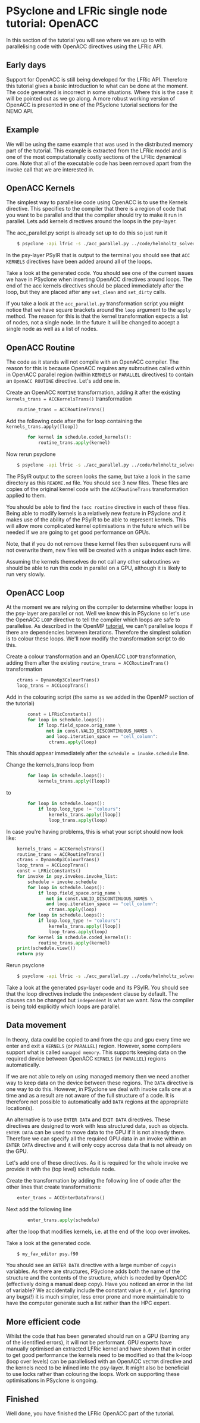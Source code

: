 # PSyclone and LFRic single node tutorial: OpenACC #

In this section of the tutorial you will see where we are up to with
parallelising code with OpenACC directives using the LFRic API.

## Early days ##

Support for OpenACC is still being developed for the LFRic
API. Therefore this tutorial gives a basic introduction to what can be
done at the moment. The code generated is incorrect in some
situations. Where this is the case it will be pointed out as we go
along. A more robust working version of OpenACC is presented in
one of the PSyclone tutorial sections for the NEMO API.

## Example ##

We will be using the same example that was used in the distributed
memory part of the tutorial.  This example is extracted from the LFRic
model and is one of the most computationally costly sections of the
LFRic dynamical core.  Note that all of the executable code has been
removed apart from the invoke call that we are interested in.

## OpenACC Kernels ##

The simplest way to parallelise code using OpenACC is to use the
Kernels directive. This specifies to the compiler that there is a
region of code that you want to be parallel and that the compiler
should try to make it run in parallel. Lets add kernels directives
around the loops in the psy-layer.

The acc_parallel.py script is already set up to do this so just run it

```bash
    $ psyclone -api lfric -s ./acc_parallel.py ../code/helmholtz_solver_alg_mod.x90 -oalg /dev/null -opsy psy.f90
```

In the psy-layer PSyIR that is output to the terminal you should see
that `ACC KERNELS` directives have been added around all of the loops.

Take a look at the generated code. You should see one of the current
issues we have in PSyclone when inserting OpenACC directives around
loops. The end of the acc kernels directives should be placed
immediately after the loop, but they are placed after any `set_clean`
and `set_dirty` calls.

If you take a look at the `acc_parallel.py` transformation script you
might notice that we have square brackets around the `loop` argument
to the `apply` method. The reason for this is that the kernel
transformation expects a list of nodes, not a single node. In the
future it will be changed to accept a single node as well as a list of
nodes.

## OpenACC Routine ##

The code as it stands will not compile with an OpenACC compiler. The
reason for this is because OpenACC requires any subroutines called
within in OpenACC parallel region (within `KERNELS` or `PARALLEL`
directives) to contain an `OpenACC ROUTINE` directive. Let's add one in.

Create an OpenACC `ROUTINE` transformation, adding it after the
existing `kernels_trans = ACCKernelsTrans()` transformation

```python
    routine_trans = ACCRoutineTrans()
```

Add the following code after the for loop containing the
`kernels_trans.apply([loop])`

```python
        for kernel in schedule.coded_kernels():
            routine_trans.apply(kernel)
```

Now rerun psyclone

```bash
    $ psyclone -api lfric -s ./acc_parallel.py ../code/helmholtz_solver_alg_mod.x90 -oalg /dev/null -opsy psy.f90
```

The PSyIR output to the screen looks the same, but take a look in the
same directory as this `README.md` file. You should see 3 new
files. These files are copies of the original kernel code with the
`ACCRoutineTrans` transformation applied to them.

You should be able to find the `!acc routine` directive in each of
these files. Being able to modify kernels is a relatively new feature in
PSyclone and it makes use of the ability of the PSyIR to be able to
represent kernels. This will allow more complicated kernel
optimisations in the future which will be needed if we are going to
get good performance on GPUs.

Note, that if you do not remove these kernel files then subsequent
runs will not overwrite them, new files will be created with a unique
index each time.

Assuming the kernels themselves do not call any other subroutines we
should be able to run this code in parallel on a GPU, although it is
likely to run very slowly.

## OpenACC Loop ##

At the moment we are relying on the compiler to determine whether
loops in the psy-layer are parallel or not. Well we know this in
PSyclone so let's use the OpenACC `LOOP` directive to tell the compiler
which loops are safe to parallelise. As described in the OpenMP
[tutorial](../1_openmp/README.md), we can't parallelise loops if there
are dependencies between iterations. Therefore the simplest solution
is to colour these loops. We'll now modify the transformation script
to do this.

Create a colour transformation and an OpenACC `LOOP` transformation,
adding them after the existing `routine_trans = ACCRoutineTrans()`
transformation

```python
    ctrans = Dynamo0p3ColourTrans()
    loop_trans = ACCLoopTrans()
```

Add in the colouring script (the same as we added in the OpenMP
section of the tutorial)

```python
        const = LFRicConstants()
        for loop in schedule.loops():
            if loop.field_space.orig_name \
               not in const.VALID_DISCONTINUOUS_NAMES \
               and loop.iteration_space == "cell_column":
                ctrans.apply(loop)
```

This should appear immediately after the `schedule = invoke.schedule` line.

Change the kernels_trans loop from

```python
        for loop in schedule.loops():
            kernels_trans.apply([loop])
```

to

```python
        for loop in schedule.loops():
            if loop.loop_type != "colours":
                kernels_trans.apply([loop])
                loop_trans.apply(loop)
```

In case you're having problems, this is what your script should now look like:

```python
    kernels_trans = ACCKernelsTrans()
    routine_trans = ACCRoutineTrans()
    ctrans = Dynamo0p3ColourTrans()
    loop_trans = ACCLoopTrans()
    const = LFRicConstants()
    for invoke in psy.invokes.invoke_list:
        schedule = invoke.schedule
        for loop in schedule.loops():
            if loop.field_space.orig_name \
               not in const.VALID_DISCONTINUOUS_NAMES \
               and loop.iteration_space == "cell_column":
                ctrans.apply(loop)
        for loop in schedule.loops():
            if loop.loop_type != "colours":
                kernels_trans.apply([loop])
                loop_trans.apply(loop)
        for kernel in schedule.coded_kernels():
            routine_trans.apply(kernel)
    print(schedule.view())
    return psy
```

Rerun psyclone

```bash
    $ psyclone -api lfric -s ./acc_parallel.py ../code/helmholtz_solver_alg_mod.x90 -oalg /dev/null -opsy psy.f90
```

Take a look at the generated psy-layer code and its PSyIR. You should
see that the loop directives include the `independent` clause by
default. The clauses can be changed but `independent` is what we
want. Now the compiler is being told explicitly which loops are
parallel.

## Data movement ##

In theory, data could be copied to and from the cpu and gpu every time
we enter and exit a `KERNELS` (or `PARALLEL`) region. However, some
compilers support what is called `managed memory`. This supports keeping
data on the required device between OpenACC `KERNELS` (or `PARALLEL`)
regions automatically.

If we are not able to rely on using managed memory then we need
another way to keep data on the device between these regions. The `DATA`
directive is one way to do this. However, in PSyclone we deal with
invoke calls one at a time and as a result are not aware of the full
structure of a code. It is therefore not possible to automatically add
`DATA` regions at the appropriate location(s).

An alternative is to use `ENTER DATA` and `EXIT DATA` directives. These
directives are designed to work with less structured data, such as
objects. `ENTER DATA` can be used to move data to the GPU if it is
not already there. Therefore we can specify all the required GPU data
in an invoke within an `ENTER DATA` directive and it will only copy
accross data that is not already on the GPU.

Let's add one of these directives. As it is required for the whole
invoke we provide it with the (top level) schedule node.

Create the transformation by adding the following line of code after
the other lines that create transformations:

```python
    enter_trans = ACCEnterDataTrans()
```

Next add the following line

```python
        enter_trans.apply(schedule)
```

after the loop that modifies kernels, i.e. at the end of the loop over
invokes.

Take a look at the generated code.

```bash
    $ my_fav_editor psy.f90
```

You should see an `ENTER DATA` directive with a large number of
`copyin` variables. As there are structures, PSyclone adds both the
name of the structure and the contents of the structure, which is
needed by OpenACC (effectively doing a manual deep copy). Have you
noticed an error in the list of variable? We accidentally include the
constant value `0.0_r_def`. Ignoring any bugs(!) it is much simpler,
less error prone and more maintainable to have the computer generate
such a list rather than the HPC expert.

## More efficient code ##

Whilst the code that has been generated should run on a GPU (barring
any of the identified errors), it will not be performant. GPU experts
have manually optimised an extracted LFRic kernel and have shown that
in order to get good performance the kernels need to be modified so
that the k-loop (loop over levels) can be parallelised with an OpenACC
`VECTOR` directive and the kernels need to be inlined into the
psy-layer. It might also be beneficial to use locks rather than
colouring the loops. Work on supporting these optimisations in
PSyclone is ongoing.

## Finished ##

Well done, you have finished the LFRic OpenACC part of the tutorial.
